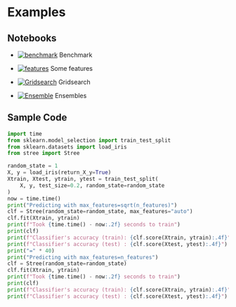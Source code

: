 # Examples

## Notebooks

- [![benchmark](https://colab.research.google.com/assets/colab-badge.svg)](https://colab.research.google.com/github/Doctorado-ML/STree/blob/master/notebooks/benchmark.ipynb) Benchmark

- [![features](https://colab.research.google.com/assets/colab-badge.svg)](https://colab.research.google.com/github/Doctorado-ML/STree/blob/master/notebooks/features.ipynb) Some features

- [![Gridsearch](https://colab.research.google.com/assets/colab-badge.svg)](https://colab.research.google.com/github/Doctorado-ML/STree/blob/master/notebooks/gridsearch.ipynb) Gridsearch

- [![Ensemble](https://colab.research.google.com/assets/colab-badge.svg)](https://colab.research.google.com/github/Doctorado-ML/STree/blob/master/notebooks/ensemble.ipynb) Ensembles

## Sample Code

```python
import time
from sklearn.model_selection import train_test_split
from sklearn.datasets import load_iris
from stree import Stree

random_state = 1
X, y = load_iris(return_X_y=True)
Xtrain, Xtest, ytrain, ytest = train_test_split(
    X, y, test_size=0.2, random_state=random_state
)
now = time.time()
print("Predicting with max_features=sqrt(n_features)")
clf = Stree(random_state=random_state, max_features="auto")
clf.fit(Xtrain, ytrain)
print(f"Took {time.time() - now:.2f} seconds to train")
print(clf)
print(f"Classifier's accuracy (train): {clf.score(Xtrain, ytrain):.4f}")
print(f"Classifier's accuracy (test) : {clf.score(Xtest, ytest):.4f}")
print("=" * 40)
print("Predicting with max_features=n_features")
clf = Stree(random_state=random_state)
clf.fit(Xtrain, ytrain)
print(f"Took {time.time() - now:.2f} seconds to train")
print(clf)
print(f"Classifier's accuracy (train): {clf.score(Xtrain, ytrain):.4f}")
print(f"Classifier's accuracy (test) : {clf.score(Xtest, ytest):.4f}")
```
